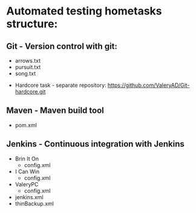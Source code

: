 # Automated testing hometasks structure:
## Git - Version control with git:
  * arrows.txt
  * pursuit.txt
  * song.txt
 - Hardcore task - separate repository: https://github.com/ValeryAD/Git-hardcore.git
## Maven - Maven build tool
  * pom.xml
## Jenkins - Continuous integration with Jenkins
  * Brin It On
    - config.xml
  * I Can Win
    - config.xml
  * ValeryPC
    - config.xml
  * jenkins.xml
  * thinBackup.xml
